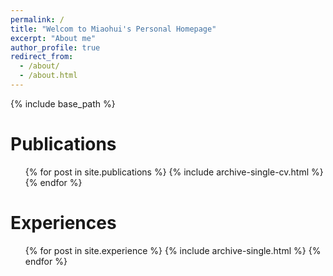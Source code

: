 ```yaml
---
permalink: /
title: "Welcom to Miaohui's Personal Homepage"
excerpt: "About me"
author_profile: true
redirect_from: 
  - /about/
  - /about.html
---
```

{% include base_path %}


Publications
======
  <ul>{% for post in site.publications %}
    {% include archive-single-cv.html %}
  {% endfor %}</ul>
  
Experiences
======
  <ul>
  {% for post in site.experience %}
  {% include archive-single.html %}
{% endfor %}
  </ul>



